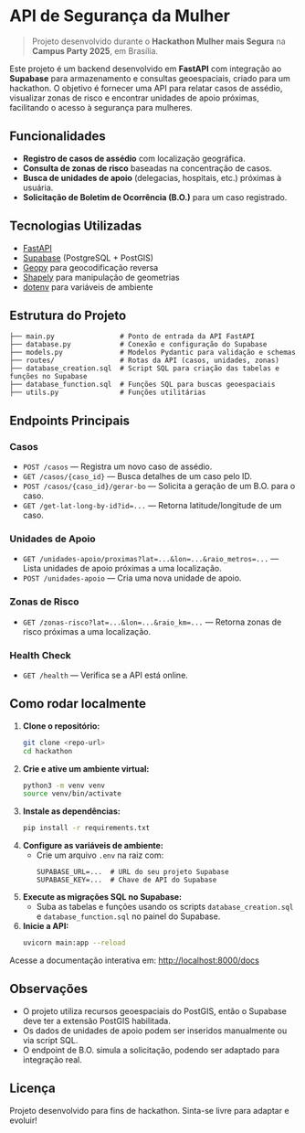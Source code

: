 # API de Segurança da Mulher

> Projeto desenvolvido durante o **Hackathon Mulher mais Segura** na **Campus Party 2025**, em Brasília.

Este projeto é um backend desenvolvido em **FastAPI** com integração ao **Supabase** para armazenamento e consultas geoespaciais, criado para um hackathon. O objetivo é fornecer uma API para relatar casos de assédio, visualizar zonas de risco e encontrar unidades de apoio próximas, facilitando o acesso à segurança para mulheres.

## Funcionalidades
- **Registro de casos de assédio** com localização geográfica.
- **Consulta de zonas de risco** baseadas na concentração de casos.
- **Busca de unidades de apoio** (delegacias, hospitais, etc.) próximas à usuária.
- **Solicitação de Boletim de Ocorrência (B.O.)** para um caso registrado.

## Tecnologias Utilizadas
- [FastAPI](https://fastapi.tiangolo.com/)
- [Supabase](https://supabase.com/) (PostgreSQL + PostGIS)
- [Geopy](https://geopy.readthedocs.io/) para geocodificação reversa
- [Shapely](https://shapely.readthedocs.io/) para manipulação de geometrias
- [dotenv](https://pypi.org/project/python-dotenv/) para variáveis de ambiente

## Estrutura do Projeto
```
├── main.py                # Ponto de entrada da API FastAPI
├── database.py            # Conexão e configuração do Supabase
├── models.py              # Modelos Pydantic para validação e schemas
├── routes/                # Rotas da API (casos, unidades, zonas)
├── database_creation.sql  # Script SQL para criação das tabelas e funções no Supabase
├── database_function.sql  # Funções SQL para buscas geoespaciais
├── utils.py               # Funções utilitárias
```

## Endpoints Principais

### Casos
- `POST /casos` — Registra um novo caso de assédio.
- `GET /casos/{caso_id}` — Busca detalhes de um caso pelo ID.
- `POST /casos/{caso_id}/gerar-bo` — Solicita a geração de um B.O. para o caso.
- `GET /get-lat-long-by-id?id=...` — Retorna latitude/longitude de um caso.

### Unidades de Apoio
- `GET /unidades-apoio/proximas?lat=...&lon=...&raio_metros=...` — Lista unidades de apoio próximas a uma localização.
- `POST /unidades-apoio` — Cria uma nova unidade de apoio.

### Zonas de Risco
- `GET /zonas-risco?lat=...&lon=...&raio_km=...` — Retorna zonas de risco próximas a uma localização.

### Health Check
- `GET /health` — Verifica se a API está online.

## Como rodar localmente
1. **Clone o repositório:**
   ```bash
   git clone <repo-url>
   cd hackathon
   ```
2. **Crie e ative um ambiente virtual:**
   ```bash
   python3 -m venv venv
   source venv/bin/activate
   ```
3. **Instale as dependências:**
   ```bash
   pip install -r requirements.txt
   ```
4. **Configure as variáveis de ambiente:**
   - Crie um arquivo `.env` na raiz com:
     ```
     SUPABASE_URL=...  # URL do seu projeto Supabase
     SUPABASE_KEY=...  # Chave de API do Supabase
     ```
5. **Execute as migrações SQL no Supabase:**
   - Suba as tabelas e funções usando os scripts `database_creation.sql` e `database_function.sql` no painel do Supabase.
6. **Inicie a API:**
   ```bash
   uvicorn main:app --reload
   ```

Acesse a documentação interativa em: [http://localhost:8000/docs](http://localhost:8000/docs)

## Observações
- O projeto utiliza recursos geoespaciais do PostGIS, então o Supabase deve ter a extensão PostGIS habilitada.
- Os dados de unidades de apoio podem ser inseridos manualmente ou via script SQL.
- O endpoint de B.O. simula a solicitação, podendo ser adaptado para integração real.

## Licença
Projeto desenvolvido para fins de hackathon. Sinta-se livre para adaptar e evoluir! 